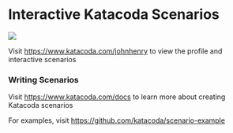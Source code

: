 # Interactive Katacoda Scenarios

[![](http://shields.katacoda.com/katacoda/johnhenry/count.svg)](https://www.katacoda.com/johnhenry "Get your profile on Katacoda.com")

Visit https://www.katacoda.com/johnhenry to view the profile and interactive scenarios

### Writing Scenarios
Visit https://www.katacoda.com/docs to learn more about creating Katacoda scenarios

For examples, visit https://github.com/katacoda/scenario-example
